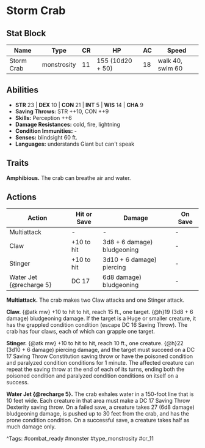# Storm Crab

## Stat Block

| Name | Type | CR | HP | AC | Speed |
|------|------|----|----|----|-------|
| Storm Crab | monstrosity | 11 | 155 (10d20 + 50) | 18 | walk 40, swim 60 |

## Abilities

- **STR** 23 | **DEX** 10 | **CON** 21 | **INT** 5 | **WIS** 14 | **CHA** 9
- **Saving Throws:** STR ++10, CON ++9  
- **Skills:** Perception ++6  
- **Damage Resistances:** cold, fire, lightning  
- **Condition Immunities:** -  
- **Senses:** blindsight 60 ft.  
- **Languages:** understands Giant but can't speak

## Traits

**Amphibious.** The crab can breathe air and water.


## Actions

| Action | Hit or Save | Damage | On Save |
|--------|--------------|--------|----------|
| Multiattack | - | - | - |
| Claw | +10 to hit | 3d8 + 6 damage) bludgeoning | - |
| Stinger | +10 to hit | 3d10 + 6 damage) piercing | - |
| Water Jet {@recharge 5} | DC 17 | 6d8 damage) bludgeoning | - |

**Multiattack.** The crab makes two Claw attacks and one Stinger attack.

**Claw.** {@atk mw} +10 to hit to hit, reach 15 ft., one target. {@h}19 (3d8 + 6 damage) bludgeoning damage. If the target is a Huge or smaller creature, it has the grappled condition condition (escape DC 16 Saving Throw). The crab has four claws, each of which can grapple one target.

**Stinger.** {@atk mw} +10 to hit to hit, reach 10 ft., one creature. {@h}22 (3d10 + 6 damage) piercing damage, and the target must succeed on a DC 17 Saving Throw Constitution saving throw or have the poisoned condition and paralyzed condition conditions for 1 minute. The affected creature can repeat the saving throw at the end of each of its turns, ending both the poisoned condition and paralyzed condition conditions on itself on a success.

**Water Jet {@recharge 5}.** The crab exhales water in a 150-foot line that is 10 feet wide. Each creature in that area must make a DC 17 Saving Throw Dexterity saving throw. On a failed save, a creature takes 27 (6d8 damage) bludgeoning damage, is pushed up to 30 feet from the crab, and has the prone condition condition. On a successful save, a creature takes half as much damage only.


^Tags: #combat_ready #monster #type_monstrosity #cr_11